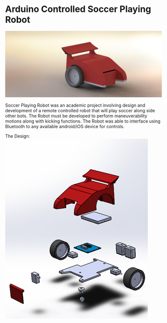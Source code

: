 # Arduino Controlled Soccer Playing Robot

![Bot](https://github.com/ameyarsalvi/soccer_robot/blob/master/Final.JPG)

Soccer Playing Robot was an academic project involving design and development of a remote controlled robot that will play soccer along side other bots. The Robot must be developed to perform maneuverability motions along with kicking functions. The Robot was able to interface using Bluetooth to any available android/iOS device for controls.

The Design:
![Exploded](https://github.com/ameyarsalvi/soccer_robot/blob/master/Exploded.jpg)
